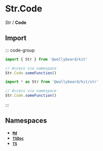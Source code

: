 # Str.Code

_Str_ / **Code**

## Import

::: code-group

```typescript [Namespace]
import { Str } from '@wollybeard/kit'

// Access via namespace
Str.Code.someFunction()
```

```typescript [Barrel]
import * as Str from '@wollybeard/kit/str'

// Access via namespace
Str.Code.someFunction()
```

:::

## Namespaces

- [**`Md`**](/api/str/code/md)
- [**`TSDoc`**](/api/str/code/tsdoc)
- [**`TS`**](/api/str/code/ts)
